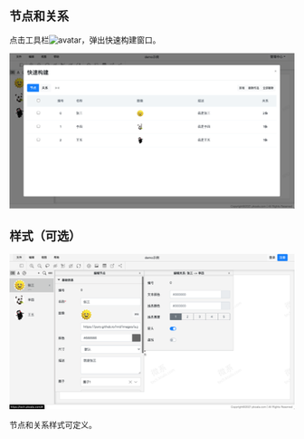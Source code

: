 ## 节点和关系

点击工具栏![avatar](/images/icons/table.svg)，弹出快速构建窗口。


![a](./images/fast-create.png)


## 样式（可选）

![a](./images/edit-style.png)

节点和关系样式可定义。

